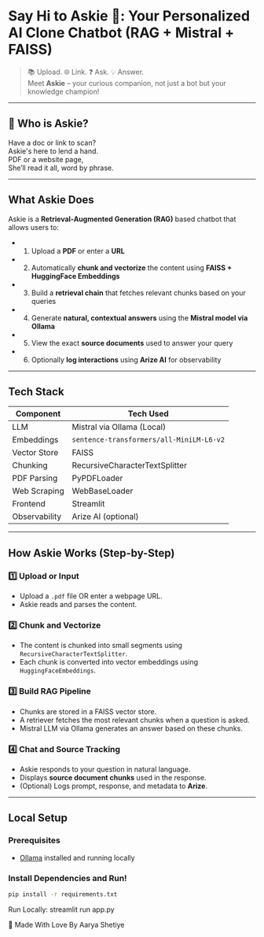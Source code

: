 # Say Hi to  Askie 🤖: Your Personalized AI Clone Chatbot (RAG + Mistral + FAISS)

> 📚 Upload. 🌐 Link. ❓ Ask. 💡 Answer.  
> Meet **Askie** – your curious companion, not just a bot but your knowledge champion!

---

## 🎵 Who is Askie? 
Have a doc or link to scan?  
Askie's here to lend a hand.  
PDF or a website page,  
She’ll read it all, word by phrase.

---

##  What Askie Does

Askie is a **Retrieval-Augmented Generation (RAG)** based chatbot that allows users to:

- 1. Upload a **PDF** or enter a **URL**
- 2. Automatically **chunk and vectorize** the content using **FAISS + HuggingFace Embeddings**
- 3. Build a **retrieval chain** that fetches relevant chunks based on your queries
- 4. Generate **natural, contextual answers** using the **Mistral model via Ollama**
- 5. View the exact **source documents** used to answer your query
- 6. Optionally **log interactions** using **Arize AI** for observability

---

##  Tech Stack

| Component       | Tech Used                          |
|----------------|------------------------------------|
| LLM             | Mistral via Ollama (Local)         |
| Embeddings      | `sentence-transformers/all-MiniLM-L6-v2` |
| Vector Store    | FAISS                             |
| Chunking        | RecursiveCharacterTextSplitter     |
| PDF Parsing     | PyPDFLoader                        |
| Web Scraping    | WebBaseLoader                      |
| Frontend        | Streamlit                          |
| Observability   | Arize AI (optional)                |

---

##  How Askie Works (Step-by-Step)

### 1️⃣ Upload or Input
- Upload a `.pdf` file OR enter a webpage URL.
- Askie reads and parses the content.

### 2️⃣ Chunk and Vectorize
- The content is chunked into small segments using `RecursiveCharacterTextSplitter`.
- Each chunk is converted into vector embeddings using `HuggingFaceEmbeddings`.

### 3️⃣ Build RAG Pipeline
- Chunks are stored in a FAISS vector store.
- A retriever fetches the most relevant chunks when a question is asked.
- Mistral LLM via Ollama generates an answer based on these chunks.

### 4️⃣ Chat and Source Tracking
- Askie responds to your question in natural language.
- Displays **source document chunks** used in the response.
- (Optional) Logs prompt, response, and metadata to **Arize**.

---

##  Local Setup

###  Prerequisites

- [Ollama](https://ollama.com) installed and running locally

###  Install Dependencies and Run!

```bash
pip install -r requirements.txt
```
Run Locally: streamlit run app.py

🙌 Made With Love By
Aarya Shetiye